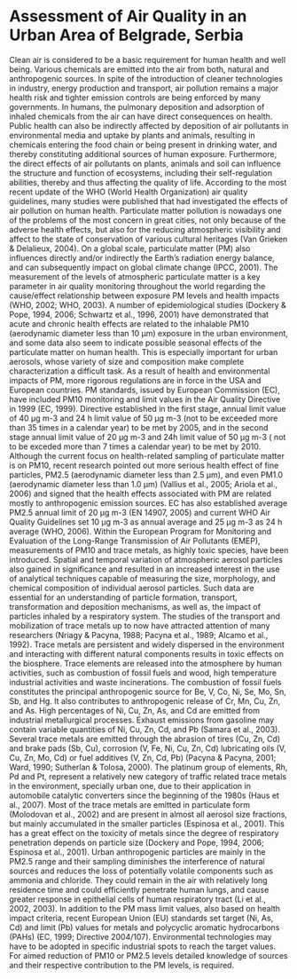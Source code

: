 # Assessment of Air Quality in an Urban Area of Belgrade, Serbia
Clean air is considered to be a basic requirement for human health and well being. Various
chemicals are emitted into the air from both, natural and anthropogenic sources. In spite of the
introduction of cleaner technologies in industry, energy production and transport, air pollution
remains a major health risk and tighter emission controls are being enforced by many
governments. In humans, the pulmonary deposition and adsorption of inhaled chemicals from
the air can have direct consequences on health. Public health can also be indirectly affected by
deposition of air pollutants in environmental media and uptake by plants and animals,
resulting in chemicals entering the food chain or being present in drinking water, and thereby
constituting additional sources of human exposure. Furthermore, the direct effects of air
pollutants on plants, animals and soil can influence the structure and function of ecosystems,
including their self-regulation abilities, thereby and thus affecting the quality of life.
According to the most recent update of the WHO (World Health Organization) air quality
guidelines, many studies were published that had investigated the effects of air pollution on
human health. Particulate matter pollution is nowadays one of the problems of the most
concern in great cities, not only because of the adverse health effects, but also for the
reducing atmospheric visibility and affect to the state of conservation of various cultural
heritages (Van Grieken & Delalieux, 2004). On a global scale, particulate matter (PM) also
influences directly and/or indirectly the Earth’s radiation energy balance, and can
subsequently impact on global climate change (IPCC, 2001).
The measurement of the levels of atmospheric particulate matter is a key parameter in air
quality monitoring throughout the world regarding the cause/effect relationship between
exposure PM levels and health impacts (WHO, 2002; WHO, 2003). A number of
epidemiological studies (Dockery & Pope, 1994, 2006; Schwartz et al., 1996, 2001) have
demonstrated that acute and chronic health effects are related to the inhalable PM10
(aerodynamic diameter less than 10 μm) exposure in the urban environment, and some data
also seem to indicate possible seasonal effects of the particulate matter on human health.
This is especially important for urban aerosols, whose variety of size and composition make
complete characterization a difficult task. 
As a result of health and environmental impacts of PM, more rigorous regulations are in
force in the USA and European countries. PM standards, issued by European Commission
(EC), have included PM10 monitoring and limit values in the Air Quality Directive in 1999
(EC, 1999). Directive established in the first stage, annual limit value of 40 μg m-3 and 24 h
limit value of 50 μg m-3 (not to be exceeded more than 35 times in a calendar year) to be met
by 2005, and in the second stage annual limit value of 20 μg m-3 and 24h limit value of 50 μg
m-3 ( not to be exceded more than 7 times a calendar year) to be met by 2010.
Although the current focus on health-related sampling of particulate matter is on PM10,
recent research pointed out more serious health effect of fine particles, PM2.5 (aerodynamic
diameter less than 2.5 μm), and even PM1.0 (aerodynamic diameter less than 1.0 μm) (Vallius
et al., 2005; Ariola et al., 2006) and signed that the health effects associated with PM are
related mostly to anthropogenic emission sources. EC has also established average PM2.5
annual limit of 20 μg m-3 (EN 14907, 2005) and current WHO Air Quality Guidelines set 10
μg m-3 as annual average and 25 μg m-3 as 24 h average (WHO, 2006).
Within the European Program for Monitoring and Evaluation of the Long-Range
Transmission of Air Pollutants (EMEP), measurements of PM10 and trace metals, as highly
toxic species, have been introduced. Spatial and temporal variation of atmospheric aerosol
particles also gained in significance and resulted in an increased interest in the use of
analytical techniques capable of measuring the size, morphology, and chemical composition
of individual aerosol particles. Such data are essential for an understanding of particle
formation, transport, transformation and deposition mechanisms, as well as, the impact of
particles inhaled by a respiratory system.
The studies of the transport and mobilization of trace metals up to now have attracted
attention of many researchers (Nriagy & Pacyna, 1988; Pacyna et al., 1989; Alcamo et al.,
1992). Trace metals are persistent and widely dispersed in the environment and interacting
with different natural components results in toxic effects on the biosphere.
Trace elements are released into the atmosphere by human activities, such as combustion of
fossil fuels and wood, high temperature industrial activities and waste incinerations. The
combustion of fossil fuels constitutes the principal anthropogenic source for Be, V, Co, Ni,
Se, Mo, Sn, Sb, and Hg. It also contributes to anthropogenic release of Cr, Mn, Cu, Zn, and
As. High percentages of Ni, Cu, Zn, As, and Cd are emitted from industrial metallurgical
processes. Exhaust emissions from gasoline may contain variable quantities of Ni, Cu, Zn,
Cd, and Pb (Samara et al., 2003). Several trace metals are emitted through the abrasion of
tires (Cu, Zn, Cd) and brake pads (Sb, Cu), corrosion (V, Fe, Ni, Cu, Zn, Cd) lubricating oils
(V, Cu, Zn, Mo, Cd) or fuel additives (V, Zn, Cd, Pb) (Pacyna & Pacyna, 2001; Ward, 1990;
Sutherlan & Tolosa, 2000). The platinum group of elements, Rh, Pd and Pt, represent a
relatively new category of traffic related trace metals in the environment, specially urban
one, due to their application in automobile catalytic converters since the beginning of the
1980s (Haus et al., 2007).
Most of the trace metals are emitted in particulate form (Molodovan et al., 2002) and are
present in almost all aerosol size fractions, but mainly accumulated in the smaller particles
(Espinosa et al., 2001). This has a great effect on the toxicity of metals since the degree of
respiratory penetration depends on particle size (Dockery and Pope, 1994, 2006; Espinosa et
al., 2001). Urban anthropogenic particles are mainly in the PM2.5 range and their sampling
diminishes the interference of natural sources and reduces the loss of potentially volatile
components such as ammonia and chloride. They could remain in the air with relatively long residence time and could efficiently penetrate human lungs, and cause greater response in epithelial cells of human respiratory tract (Li et al., 2002, 2003). In addition to
the PM mass limit values, also based on health impact criteria, recent European Union (EU)
standards set target (Ni, As, Cd) and limit (Pb) values for metals and polycyclic aromatic
hydrocarbons (PAHs) (EC, 1999; Directive 2004/107). Environmental technologies may have
to be adopted in specific industrial spots to reach the target values. For aimed reduction of
PM10 or PM2.5 levels detailed knowledge of sources and their respective contribution to the
PM levels, is required. 

